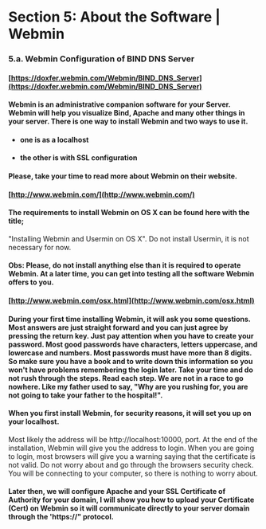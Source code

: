 # Section 5: About the Software | Webmin

### 5.a. Webmin Configuration of BIND DNS Server

#### [https://doxfer.webmin.com/Webmin/BIND_DNS_Server](https://doxfer.webmin.com/Webmin/BIND_DNS_Server)

#### Webmin is an administrative companion software for your Server. Webmin will help you visualize Bind, Apache and many other things in your server. There is one way to install Webmin and two ways to use it.

- #### one is as a localhost

- #### the other is with SSL configuration

#### Please, take your time to read more about Webmin on their website.

#### [http://www.webmin.com/](http://www.webmin.com/)

#### The requirements to install Webmin on OS X can be found here with the title;
"Installing Webmin and Usermin on OS X". Do not install Usermin, it is not necessary for now.

#### Obs: Please, do not install anything else than it is required to operate Webmin. At a later time, you can get into testing all the software Webmin offers to you.

#### [http://www.webmin.com/osx.html](http://www.webmin.com/osx.html)

#### During your first time installing Webmin, it will ask you some questions. Most answers are just straight forward and you can just agree by pressing the return key. Just pay attention when you have to create your password. Most good passwords have characters, letters uppercase, and lowercase and numbers. Most passwords must have more than 8 digits. So make sure you have a book and to write down this information so you won't have problems remembering the login later. Take your time and do not rush through the steps. Read each step. We are not in a race to go nowhere. Like my father used to say, "Why are you rushing for, you are not going to take your father to the hospital!".

#### When you first install Webmin, for security reasons, it will set you up on your localhost.
Most likely the address will be http://localhost:10000, port. At the end of the installation, Webmin will give you the address to login. When you are going to login, most browsers will give you a warning saying that the certificate is not valid. Do not worry about and go through the browsers security check. You will be connecting to your computer, so there is nothing to worry about.

#### Later then, we will configure Apache and your SSL Certificate of Authority for your domain, I will show you how to upload your Certificate (Cert) on Webmin so it will communicate directly to your server domain through the 'https://" protocol. 

